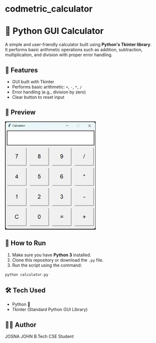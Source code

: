 # codmetric_calculator

# 🧮 Python GUI Calculator

A simple and user-friendly calculator built using **Python's Tkinter library**.  
It performs basic arithmetic operations such as addition, subtraction, multiplication, and division with proper error handling.

## 🔧 Features

- GUI built with Tkinter
- Performs basic arithmetic: `+`, `-`, `*`, `/`
- Error handling (e.g., division by zero)
- Clear button to reset input

## 📸 Preview

<img src="screenshot.png" alt="Calculator GUI Screenshot" width="300"/>

## 🚀 How to Run

1. Make sure you have **Python 3** installed.
2. Clone this repository or download the `.py` file.
3. Run the script using the command:
   
```bash
python calculator.py
```

## 🛠️ Tech Used
- Python 🐍
- Tkinter (Standard Python GUI Library)

## 👩‍💻 Author
JOSNA JOHN
B.Tech CSE Student
